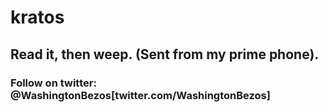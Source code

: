 # kratos

## Read it, then weep. (Sent from my prime phone).

### Follow on twitter: @WashingtonBezos[twitter.com/WashingtonBezos]
